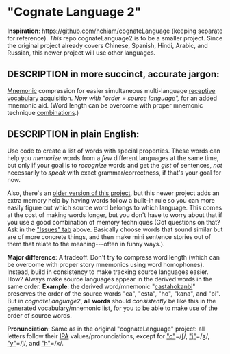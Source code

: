 # "Cognate Language 2"

**Inspiration**: https://github.com/hchiam/cognateLanguage (keeping separate for reference). *This* repo cognateLanguage2 is to be a smaller project. Since the original project already covers Chinese, Spanish, Hindi, Arabic, and Russian, this newer project will use other languages.

## DESCRIPTION in more succinct, accurate jargon:

[Mnemonic](https://www.google.ca/search?q=mnemonic) compression for easier simultaneous multi-language [receptive vocabulary](https://www.google.ca/search?q=receptive%20vocabulary) acquisition. *Now with "order = source language",* for an added mnemonic aid. (Word length can be overcome with proper mnemonic technique [combinations](https://www.fluentin3months.com/imagination-your-key-to-memorizing-hundreds-of-words-quickly/).)

## DESCRIPTION in plain English:

Use code to create a list of words with special properties. These words can help you *memorize* words from a *few* different languages at the same time, but only if your goal is to *recognize* words and get the *gist* of sentences, *not* necessarily to *speak* with exact grammar/correctness, if that's your goal for now.

Also, there's an [older version of this project](https://github.com/hchiam/cognateLanguage), but this newer project adds an extra memory help by having words follow a built-in rule so you can more easily figure out which source word belongs to which language. This comes at the cost of making words longer, but you don't have to worry about that if you use a good combination of memory techniques (Got questions on that? Ask in the ["Issues" tab](https://github.com/hchiam/cognateLanguage2/issues) above. Basically choose words that sound similar but are of more concrete things, and then make mini sentence stories out of them that relate to the meaning---often in funny ways.).

**Major difference**: A tradeoff. Don't try to compress word length (which can be overcome with proper story mnemonics using word homophones). Instead, build in consistency to make tracking source languages easier. How? Always make source languages appear in the derived words in the same order. **Example**: the derived word/mnemonic "[castahokanbi](https://github.com/hchiam/cognateLanguage/blob/master/output_shortlist.txt#L2)" preserves the order of the source words "ca", "esta", "ho", "kana", and "bi". But in *cognateLanguage2*, **all words** should *consistently* be like this in the generated vocabulary/mnemonic list, for you to be able to make use of the order of source words.

**Pronunciation**: Same as in the original "cognateLanguage" project: all letters follow their [IPA](https://en.wikipedia.org/wiki/International_Phonetic_Alphabet) values/pronunciations, except for ["c"](https://upload.wikimedia.org/wikipedia/commons/c/cc/Voiceless_palato-alveolar_sibilant.ogg)=/ʃ/, ["j"](https://upload.wikimedia.org/wikipedia/commons/3/30/Voiced_palato-alveolar_sibilant.ogg)=/ʒ/, ["y"](https://upload.wikimedia.org/wikipedia/commons/e/e8/Palatal_approximant.ogg)=/j/, and ["h"](https://upload.wikimedia.org/wikipedia/commons/0/0f/Voiceless_velar_fricative.ogg)=/x/.
